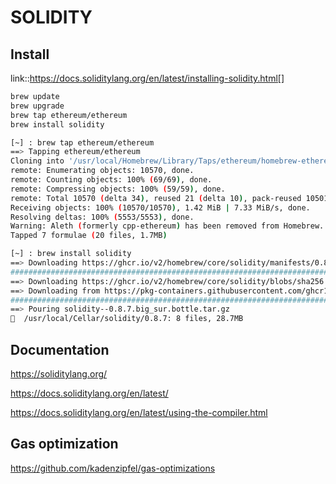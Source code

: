 # SOLIDITY

## Install


link::https://docs.soliditylang.org/en/latest/installing-solidity.html[]


```bash
brew update
brew upgrade
brew tap ethereum/ethereum
brew install solidity
```



```bash
[~] : brew tap ethereum/ethereum                                                                                  12:38:54
==> Tapping ethereum/ethereum
Cloning into '/usr/local/Homebrew/Library/Taps/ethereum/homebrew-ethereum'...
remote: Enumerating objects: 10570, done.
remote: Counting objects: 100% (69/69), done.
remote: Compressing objects: 100% (59/59), done.
remote: Total 10570 (delta 34), reused 21 (delta 10), pack-reused 10501
Receiving objects: 100% (10570/10570), 1.42 MiB | 7.33 MiB/s, done.
Resolving deltas: 100% (5553/5553), done.
Warning: Aleth (formerly cpp-ethereum) has been removed from Homebrew. Please install binary releases from https://github.com/ethereum/aleth/releases.
Tapped 7 formulae (20 files, 1.7MB)
```


```bash
[~] : brew install solidity                                                                                       12:39:07
==> Downloading https://ghcr.io/v2/homebrew/core/solidity/manifests/0.8.7
######################################################################## 100.0%
==> Downloading https://ghcr.io/v2/homebrew/core/solidity/blobs/sha256:26422197d5607c144215f5f2210afe50903b3b5656b055f0dd2
==> Downloading from https://pkg-containers.githubusercontent.com/ghcr1/blobs/sha256:26422197d5607c144215f5f2210afe50903b3
######################################################################## 100.0%
==> Pouring solidity--0.8.7.big_sur.bottle.tar.gz
🍺  /usr/local/Cellar/solidity/0.8.7: 8 files, 28.7MB
```


## Documentation

https://soliditylang.org/

https://docs.soliditylang.org/en/latest/

https://docs.soliditylang.org/en/latest/using-the-compiler.html


## Gas optimization
https://github.com/kadenzipfel/gas-optimizations
